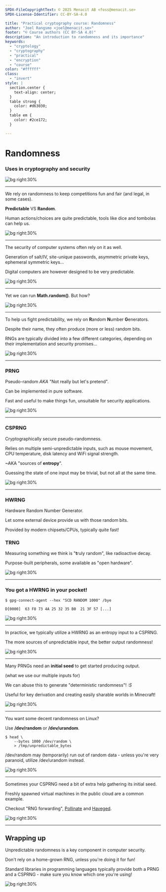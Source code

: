 ```yaml
---
SPDX-FileCopyrightText: © 2025 Menacit AB <foss@menacit.se>
SPDX-License-Identifier: CC-BY-SA-4.0

title: "Practical cryptography course: Randomness"
author: "Joel Rangsmo <joel@menacit.se>"
footer: "© Course authors (CC BY-SA 4.0)"
description: "An introduction to randomness and its importance"
keywords:
  - "cryptology"
  - "cryptography"
  - "practical"
  - "encryption"
  - "course"
color: "#ffffff"
class:
  - "invert"
style: |
  section.center {
    text-align: center;
  }
  table strong {
    color: #d63030;
  }
  table em {
    color: #2ce172;
  }

---
```

<!-- _footer: "%ATTRIBUTION_PREFIX% Julie Cotinaud (CC BY-SA 2.0)" -->
# Randomness
### Uses in cryptography and security

![bg right:30%](images/34-dice.jpg)

---
<!-- _footer: "%ATTRIBUTION_PREFIX% Julie Cotinaud (CC BY-SA 2.0)" -->
We rely on randomness to keep competitions
fun and fair (and legal, in some cases).

**Predictable** VS **Random**.  

Human actions/choices are quite predictable,
tools like dice and tombolas can help us. 

![bg right:30%](images/34-dice.jpg)

<!--
https://i.redd.it/w4gz0wzz1i821.png
-->

---
<!-- _footer: "%ATTRIBUTION_PREFIX% Marcin Wichary (CC BY 2.0)" -->
The security of computer systems
often rely on it as well.  

Generation of salt/IV,
site-unique passwords,
asymmetric private keys,
ephemeral symmetric keys...

Digital computers are however
designed to be very predictable.

![bg right:30%](images/34-golden_cogwheels.jpg)

---
<!-- _footer: "%ATTRIBUTION_PREFIX% Marcin Wichary (CC BY 2.0)" -->
Yet we can run **Math.random()**. But how?  

![bg right:30%](images/34-golden_cogwheels.jpg)

---
<!-- _footer: "%ATTRIBUTION_PREFIX% Marcin Wichary (CC BY 2.0)" -->
To help us fight predictability,
we rely on **R**andom **N**umber **G**enerators.  

Despite their name, they often produce
(more or less) random bits.  

RNGs are typically divided into a few
different categories, depending on their
implementation and security promises...

![bg right:30%](images/34-random_numbers.jpg)

---
<!-- _footer: "%ATTRIBUTION_PREFIX% Jusotil_1943 (CC0 1.0)" -->
### PRNG
Pseudo-random _AKA_
"Not really but let's pretend".  
  
Can be implemented in pure software.  

Fast and useful to make things fun,
unsuitable for security applications.

![bg right:30%](images/34-rusted_cards.jpg)

---
<!-- _footer: "%ATTRIBUTION_PREFIX% Mike Grauer Jr (CC BY 2.0)" -->
### CSPRNG
Cryptographically secure pseudo-randomness.  
  
Relies on multiple semi-unpredictable inputs,
such as mouse movement, CPU temperature,
disk latency and WiFi signal strength.  

\~AKA "sources of **entropy**".

Guessing the state of one input may
be trivial, but not all at the same time.

![bg right:30%](images/34-abstracts_cubes.jpg)

---
<!-- _footer: "%ATTRIBUTION_PREFIX% Yellowcloud (CC BY 2.0)" -->
### HWRNG
Hardware Random Number Generator.

Let some external device provide
us with those random bits.  

Provided by modern chipsets/CPUs,
typically quite fast!

### TRNG
Measuring something we think is
"**t**ruly random", like radioactive decay.

Purpose-built peripherals,
some available as "open hardware".

![bg right:30%](images/34-chip_with_probes.jpg)

<!--
https://leetronics.de/en/shop/infinite-noise-trng/
https://opentrng.org/
-->

---
<!-- _footer: "%ATTRIBUTION_PREFIX% Yubinerd (CC BY-SA 4.0)" -->
### You got a HWRNG in your pocket!
```
$ gpg-connect-agent --hex "SCD RANDOM 1000" /bye

D[0000]  63 F8 73 4A 25 32 35 B0  21 3F 57 [...]
```

![bg right:30%](images/34-yubikey.jpg)

---
<!-- _footer: "%ATTRIBUTION_PREFIX% Cory Doctorow (CC BY-SA 2.0)" -->
In practice, we typically utilize a
HWRNG as an entropy input to a CSPRNG.  

The more sources of unpredictable
input, the better output randomness!

![bg right:30%](images/34-one_world_trade.jpg)

---
<!-- _footer: "%ATTRIBUTION_PREFIX% Stig Nygaard (CC BY 2.0)" -->
Many PRNGs need an **initial seed**
to get started producing output.  
  
(what we use our multiple inputs for)   

We can abuse this to generate
"deterministic randomness"! _:S_

Useful for key derivation and creating
easily sharable worlds in Minecraft!

![bg right:30%](images/34-goose.jpg)

---
<!-- _footer: "%ATTRIBUTION_PREFIX% Ninara (CC BY 2.0)" -->
You want some decent randomness on Linux?  

Use **/dev/random** or **/dev/urandom**.

```
$ head \
    --bytes 1000 /dev/random \
    > /tmp/unpredictable_bytes
```

/dev/random may (temporarily) run out
of random data - unless you're very
paranoid, utilize /dev/urandom instead.

![bg right:30%](images/34-ahmedabad.jpg)

---
<!-- _footer: "%ATTRIBUTION_PREFIX% Kurayba (CC BY-SA 2.0)" -->
Sometimes your CSPRNG need a bit of
extra help gathering its initial seed.  

Freshly spawned virtual machines in
the public cloud are a common example.

Checkout "RNG forwarding",
[Pollinate](https://github.com/dustinkirkland/pollinate) and
[Haveged](https://www.issihosts.com/haveged/).

![bg right:30%](images/34-chemical_plant.jpg)

---
<!-- _footer: "%ATTRIBUTION_PREFIX% Julie Cotinaud (CC BY-SA 2.0)" -->
## Wrapping up
Unpredictable randomness is a key
component in computer security.  

Don't rely on a home-grown RNG,
unless you're doing it for fun!  

Standard libraries in programming
languages typically provide both
a PRNG and a CSPRNG - make sure
you know which one you're using!

![bg right:30%](images/34-dice.jpg)
